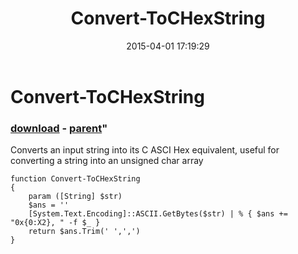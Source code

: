 ﻿---
pid:            5803
parent:         1155
children:       
poster:         chris conklin
title:          Convert-ToCHexString
date:           2015-04-01 17:19:29
format:         posh
---

# Convert-ToCHexString

### [download](5803.ps1) - [parent](1155.md)"

Converts an input string into its C ASCI Hex equivalent, useful for converting a string into an unsigned char array

```posh
function Convert-ToCHexString 
{
	param ([String] $str) 
	$ans = ''
	[System.Text.Encoding]::ASCII.GetBytes($str) | % { $ans += "0x{0:X2}, " -f $_ }
	return $ans.Trim(' ',',')
}
```
